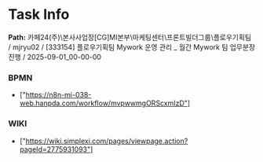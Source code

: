 # Task Info

**Path:** 카페24(주)\본사사업장\[CG]MI본부\마케팅센터\프론트빌더그룹\플로우기획팀 / mjryu02 / [333154] 플로우기획팀 Mywork 운영 관리 _ 월간 Mywork 팀 업무분장 진행 / 2025-09-01_00-00-00

### BPMN
- ["https://n8n-mi-038-web.hanpda.com/workflow/mvpwwmgORScxmIzD"]

### WIKI
- ["https://wiki.simplexi.com/pages/viewpage.action?pageId=2775931093"]

